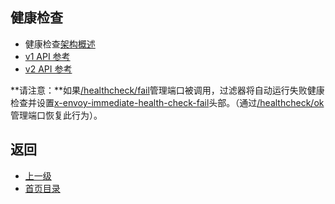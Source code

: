 ## 健康检查

- 健康检查[架构概述](../../Introduction/Architectureoverview/Healthchecking.md)
- [v1 API 参考](../../v1APIreference/HTTPfilters/Healthcheck.md)
- [v2 API 参考](../../v2APIreference/Filters/HTTPfilters/Healthcheck.md)

**请注意：**如果[/healthcheck/fail](../../Operationsandadministration/Administrationinterface.md)管理端口被调用，过滤器将自动运行失败健康检查并设置[x-envoy-immediate-health-check-fail](../../Configurationreference/HTTPfilters/Router.md)头部。（通过[/healthcheck/ok](../../Operationsandadministration/Administrationinterface.md)管理端口恢复此行为）。

## 返回
- [上一级](../HTTPfilters.md)
- [首页目录](../../README.md)
